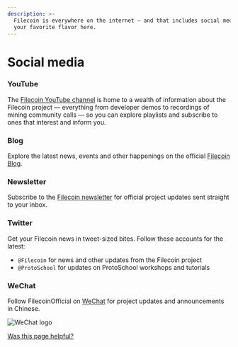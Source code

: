 ```yaml
---
description: >-
  Filecoin is everywhere on the internet — and that includes social media. Find
  your favorite flavor here.
---
```


# Social media

### YouTube

The [Filecoin YouTube channel](https://www.youtube.com/channel/UCPyYmtJYQwxM-EUyRUTp5DA) is home to a wealth of information about the Filecoin project — everything from developer demos to recordings of mining community calls — so you can explore playlists and subscribe to ones that interest and inform you.

### Blog

Explore the latest news, events and other happenings on the official [Filecoin Blog](https://filecoin.io/blog/).

### Newsletter

Subscribe to the [Filecoin newsletter](https://filecoin.io/build/#events) for official project updates sent straight to your inbox.

### Twitter

Get your Filecoin news in tweet-sized bites. Follow these accounts for the latest:

* `@Filecoin` for news and other updates from the Filecoin project
* `@ProtoSchool` for updates on ProtoSchool workshops and tutorials

### WeChat

Follow FilecoinOfficial on [WeChat](https://www.wechat.com/mobile) for project updates and announcements in Chinese.

![WeChat logo](../../.gitbook/assets/basics-project-and-community-social-media-wechat.webp)





[Was this page helpful?](https://airtable.com/apppq4inOe4gmSSlk/pagoZHC2i1iqgphgl/form?prefill\_Page+URL=https://docs.filecoin.io/basics/project-and-community/social-media)
